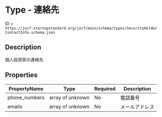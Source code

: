 # Type - 連絡先

ID = `https://jocf.startupstandard.org/jocf/main/schema/types/SecurityHolderContactInfo.schema.json`

## Description
個人投資家の連絡先

## Properties

| PropertyName | Type | Required | Description |
|-------------|------|----------|-------------|
| phone_numbers | array of unknown | No | 電話番号 |
| emails | array of unknown | No | メールアドレス |